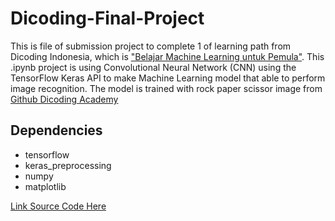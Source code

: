 # Dicoding-Final-Project
This is file of submission project to complete 1 of learning path from Dicoding Indonesia, which is ["Belajar Machine Learning untuk Pemula"](https://www.dicoding.com/learningpaths/30). This .ipynb project is using Convolutional Neural Network (CNN) using the TensorFlow Keras API to make Machine Learning model that able to perform image recognition. The model is trained with rock paper scissor image from [Github Dicoding Academy](ttp://github.com/dicodingacademy/assets/releases/download/release/rockpaperscissors.zip)

## Dependencies
- tensorflow
- keras_preprocessing
- numpy 
- matplotlib

[Link Source Code Here](https://github.com/Billl-11/Dicoding-Final-Project/blob/main/Dicoding_Final_Project.ipynb)
